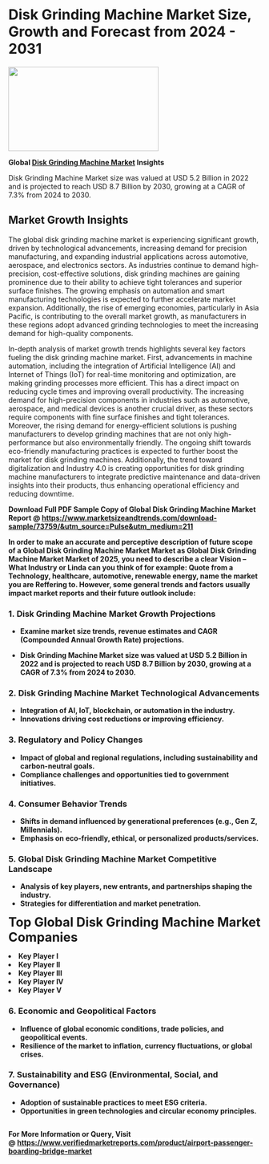 <H1>Disk Grinding Machine Market Size, Growth and Forecast from 2024 - 2031</H1><img class="aligncenter size-medium wp-image-584254" src="https://thirdeyenews.in/wp-content/uploads/2024/09/Global-Market-Research-300x168.jpeg" alt="" width="300" height="168" /><p><strong>Global&nbsp;<a href="https://www.marketsizeandtrends.com/download-sample/73759/&amp;utm_source=Pulse&amp;utm_medium=211">Disk Grinding Machine Market</a> Insights</strong></p><p>Disk Grinding Machine Market size was valued at USD 5.2 Billion in 2022 and is projected to reach USD 8.7 Billion by 2030, growing at a CAGR of 7.3% from 2024 to 2030.</p><p><h2>Market Growth Insights</h2> <p>The global disk grinding machine market is experiencing significant growth, driven by technological advancements, increasing demand for precision manufacturing, and expanding industrial applications across automotive, aerospace, and electronics sectors. As industries continue to demand high-precision, cost-effective solutions, disk grinding machines are gaining prominence due to their ability to achieve tight tolerances and superior surface finishes. The growing emphasis on automation and smart manufacturing technologies is expected to further accelerate market expansion. Additionally, the rise of emerging economies, particularly in Asia Pacific, is contributing to the overall market growth, as manufacturers in these regions adopt advanced grinding technologies to meet the increasing demand for high-quality components.</p> <p><strong></strong></p> <p>In-depth analysis of market growth trends highlights several key factors fueling the disk grinding machine market. First, advancements in machine automation, including the integration of Artificial Intelligence (AI) and Internet of Things (IoT) for real-time monitoring and optimization, are making grinding processes more efficient. This has a direct impact on reducing cycle times and improving overall productivity. The increasing demand for high-precision components in industries such as automotive, aerospace, and medical devices is another crucial driver, as these sectors require components with fine surface finishes and tight tolerances. Moreover, the rising demand for energy-efficient solutions is pushing manufacturers to develop grinding machines that are not only high-performance but also environmentally friendly. The ongoing shift towards eco-friendly manufacturing practices is expected to further boost the market for disk grinding machines. Additionally, the trend toward digitalization and Industry 4.0 is creating opportunities for disk grinding machine manufacturers to integrate predictive maintenance and data-driven insights into their products, thus enhancing operational efficiency and reducing downtime.</p> <p><strong></p><p><span class=""><strong>Download Full PDF Sample Copy of Global Disk Grinding Machine Market Report</strong> @ <a href="https://www.marketsizeandtrends.com/download-sample/73759/&amp;utm_source=Pulse&amp;utm_medium=211" target="_blank">https://www.marketsizeandtrends.com/download-sample/73759/&amp;utm_source=Pulse&amp;utm_medium=211</a></span></p><p>In order to make an accurate and perceptive description of future scope of a Global&nbsp;Disk Grinding Machine Market Market as Global&nbsp;Disk Grinding Machine Market Market of 2025, you need to describe a clear Vision &ndash; What Industry or Linda can you think of for example: Quote from a Technology, healthcare, automotive, renewable energy, name the market you are Reffering to. However, some general trends and factors usually impact market reports and their future outlook include:</p><h3>1.&nbsp;<strong>Disk Grinding Machine Market Growth Projections</strong></h3><ul><li>Examine market size trends, revenue estimates and CAGR (Compounded Annual Growth Rate) projections.</li><li><p>Disk Grinding Machine Market size was valued at USD 5.2 Billion in 2022 and is projected to reach USD 8.7 Billion by 2030, growing at a CAGR of 7.3% from 2024 to 2030.</p></li></ul><h3>2.&nbsp;<strong>Disk Grinding Machine Market Technological Advancements</strong></h3><ul><li>Integration of AI, IoT, blockchain, or automation in the industry.</li><li>Innovations driving cost reductions or improving efficiency.</li></ul><h3>3.&nbsp;<strong>Regulatory and Policy Changes</strong></h3><ul><li>Impact of global and regional regulations, including sustainability and carbon-neutral goals.</li><li>Compliance challenges and opportunities tied to government initiatives.</li></ul><h3>4.&nbsp;<strong>Consumer Behavior Trends</strong></h3><ul><li>Shifts in demand influenced by generational preferences (e.g., Gen Z, Millennials).</li><li>Emphasis on eco-friendly, ethical, or personalized products/services.</li></ul><h3>5.&nbsp;<strong>Global Disk Grinding Machine Market Competitive Landscape</strong></h3><ul><li>Analysis of key players, new entrants, and partnerships shaping the industry.</li><li>Strategies for differentiation and market penetration.</li></ul><p data-pm-slice="1 1 []"><span style="color: inherit; font-family: inherit; font-size: 25px;">Top Global Disk Grinding Machine Market Companies</span></p><div class="" data-test-id=""><p><li>Key Player I</li><li> Key Player II</li><li> Key Player III</li><li> Key Player IV</li><li> Key Player V</li></p></div><h3>6.&nbsp;<strong>Economic and Geopolitical Factors</strong></h3><ul><li>Influence of global economic conditions, trade policies, and geopolitical events.</li><li>Resilience of the market to inflation, currency fluctuations, or global crises.</li></ul><h3>7.&nbsp;<strong>Sustainability and ESG (Environmental, Social, and Governance)</strong></h3><ul><li>Adoption of sustainable practices to meet ESG criteria.</li><li>Opportunities in green technologies and circular economy principles.</li></ul><h2><strong style="font-size: 14px;">For More Information or Query, Visit @&nbsp;</strong><a style="background-color: #ffffff; font-size: 14px;" href="https://www.marketsizeandtrends.com/report/disk-grinding-machine-market/" target="_blank">https://www.verifiedmarketreports.com/product/airport-passenger-boarding-bridge-market</a></h2>
